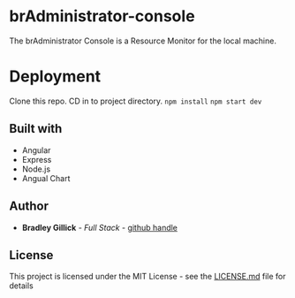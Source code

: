 # brAdministrator-console

The brAdministrator Console is a Resource Monitor for the local machine.

# Deployment
Clone this repo.
CD in to project directory.
`npm install`
`npm start dev`

## Built with

* Angular
* Express
* Node.js
* Angual Chart

## Author

* **Bradley Gillick** - *Full Stack* - [github handle](https://github.com/bradleygillick)

## License

This project is licensed under the MIT License - see the [LICENSE.md](LICENSE.md) file for details
